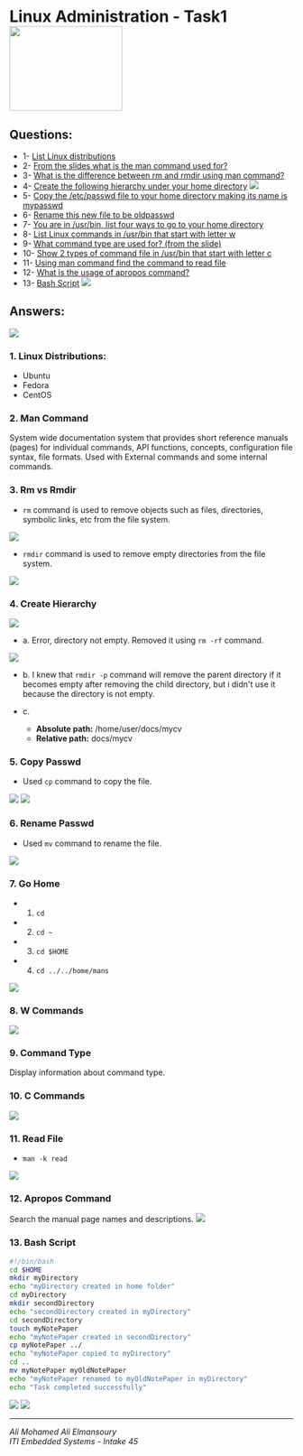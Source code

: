 # Linux Administration - Task1 <img src="linux_logo.png" width="200" height="150" align="center">

## Questions:
* 1- [List Linux distributions](#1-linux-distributions)
* 2- [From the slides what is the man command used for?](#2-man-command)
* 3- [What is the difference between rm and rmdir using man command?](#3-rm-vs-rmdir)
* 4- [Create the following hierarchy under your home directory](#4-create-hierarchy) <img src="q4.png">
* 5- [Copy the /etc/passwd file to your home directory making its name is mypasswd](#5-copy-passwd)
* 6- [Rename this new file to be oldpasswd](#6-rename-passwd)
* 7- [You are in /usr/bin, list four ways to go to your home directory](#7-go-home)
* 8- [List Linux commands in /usr/bin that start with letter w](#8-w-commands)
* 9- [What command type are used for? (from the slide)](#9-command-type)
* 10- [Show 2 types of command file in /usr/bin that start with letter c](#10-c-commands)
* 11- [Using man command find the command to read file](#11-read-file)
* 12- [What is the usage of apropos command?](#12-apropos-command)
* 13- [Bash Script](#13-bash-script) <img src="bash.png">

## Answers:

<img src="new_branch.png">

### 1. Linux Distributions:
* Ubuntu
* Fedora
* CentOS

### 2. Man Command
System wide documentation system that provides short reference manuals (pages) for individual commands, API functions, concepts, configuration file syntax, file formats. Used with External commands and some internal commands.

### 3. Rm vs Rmdir
* `rm` command is used to remove objects such as files, directories, symbolic links, etc from the file system.
<img src="man_rm.png">

* `rmdir` command is used to remove empty directories from the file system.
<img src="man_rmdir.png">

### 4. Create Hierarchy
<img src="q4_ans_pt1.png">

* a. Error, directory not empty.
Removed it using `rm -rf` command.
<img src="q4_ans_a.png">

* b. I knew that `rmdir -p` command will remove the parent directory if it becomes empty after removing the child directory, but i didn't use it because the directory is not empty.

* c. 
    * **Absolute path:** /home/user/docs/mycv
    * **Relative path:** docs/mycv

### 5. Copy Passwd
* Used `cp` command to copy the file.
<img src="q5_ans_pt1.png">
<img src="q5_ans_pt2.png">

### 6. Rename Passwd
* Used `mv` command to rename the file.
<img src="q6_ans.png">

### 7. Go Home
* 1. `cd`
* 2. `cd ~`
* 3. `cd $HOME`
* 4. `cd ../../home/mans`
<img src="q7_ans.png">

### 8. W Commands
<img src="q8_ans.png">

### 9. Command Type
Display information about command type.

### 10. C Commands
<img src="q10_ans.png">

### 11. Read File
* `man -k read` 
<img src="q11_ans.png">

### 12. Apropos Command
Search the manual page names and descriptions.
<img src="q12_ans.png">

### 13. Bash Script
```bash
#!/bin/bash
cd $HOME
mkdir myDirectory
echo "myDirectory created in home folder"
cd myDirectory
mkdir secondDirectory
echo "secondDirectory created in myDirectory"
cd secondDirectory
touch myNotePaper
echo "myNotePaper created in secondDirectory"
cp myNotePaper ../
echo "myNotePaper copied to myDirectory"
cd ..
mv myNotePaper myOldNotePaper
echo "myNotePaper renamed to myOldNotePaper in myDirectory"
echo "Task completed successfully"
```
<img src="q13_ans.png">
<img src="q13_ans_2.png">

---

*Ali Mohamed Ali Elmansoury<br>
ITI Embedded Systems - Intake 45*

